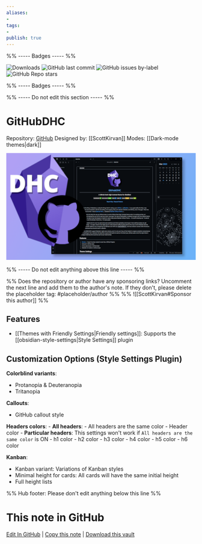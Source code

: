 ```yaml
---
aliases:
- 
tags: 
- 
publish: true
---
```


%% ----- Badges ----- %%

![Downloads](https://img.shields.io/badge/downloads-4787-573E7A?style=for-the-badge&logo=)
![GitHub last commit](https://img.shields.io/github/last-commit/ScottKirvan/GitHubDHC?color=573E7A&label=last%20update&logo=github&style=for-the-badge)
![GitHub issues by-label](https://img.shields.io/github/issues/ScottKirvan/GitHubDHC/help%20wanted?color=573E7A&logo=github&style=for-the-badge) 
![GitHub Repo stars](https://img.shields.io/github/stars/ScottKirvan/GitHubDHC?color=573E7A&logo=github&style=for-the-badge)

%% ----- Badges ----- %%

%% ----- Do not edit this section ----- %%

# GitHubDHC

Repository: [GitHub](https://github.com/ScottKirvan/GitHubDHC)
Designed by: [[ScottKirvan]]
Modes: [[Dark-mode themes|dark]]



![screenshot](https://github.com/ScottKirvan/GitHubDHC/raw/HEAD/imgs/thumbnail.png)

%% ----- Do not edit anything above this line ----- %% 

%% Does the repository or author have any sponsoring links? Uncomment the next line and add them to the author's note. If they don't, please delete the placeholder tag: #placeholder/author %%
%% ![[ScottKirvan#Sponsor this author]] %%


## Features

- [[Themes with Friendly Settings|Friendly settings]]: Supports the [[obsidian-style-settings|Style Settings]] plugin

## Customization Options (Style Settings Plugin) 

**Colorblind variants**: 
- Protanopia & Deuteranopia
- Tritanopia

**Callouts**: 
- GitHub callout style

**Headers colors**: 
    - **All headers**: 
        - All headers are the same color
        - Header color
    - **Particular headers**: This settings won't work if `All headers are the same color` is ON
        - h1 color
        - h2 color
        - h3 color
        - h4 color
        - h5 color
        - h6 color

**Kanban**: 
- Kanban variant: Variations of Kanban styles
- Minimal height for cards: All cards will have the same initial height
- Full height lists


%% Hub footer: Please don't edit anything below this line %%

# This note in GitHub

<span class="git-footer">[Edit In GitHub](https://github.dev/obsidian-community/obsidian-hub/blob/main/02%20-%20Community%20Expansions/02.05%20All%20Community%20Expansions/Themes/GitHubDHC.md "git-hub-edit-note") | [Copy this note](https://raw.githubusercontent.com/obsidian-community/obsidian-hub/main/02%20-%20Community%20Expansions/02.05%20All%20Community%20Expansions/Themes/GitHubDHC.md "git-hub-copy-note") | [Download this vault](https://github.com/obsidian-community/obsidian-hub/archive/refs/heads/main.zip "git-hub-download-vault") </span>
